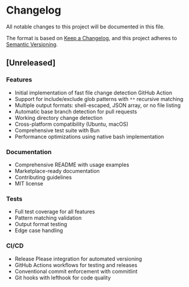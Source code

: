 # Changelog

All notable changes to this project will be documented in this file.

The format is based on [Keep a Changelog](https://keepachangelog.com/en/1.0.0/),
and this project adheres to [Semantic Versioning](https://semver.org/spec/v2.0.0.html).

## [Unreleased]

### Features

- Initial implementation of fast file change detection GitHub Action
- Support for include/exclude glob patterns with `**` recursive matching
- Multiple output formats: shell-escaped, JSON array, or no file listing
- Automatic base branch detection for pull requests
- Working directory change detection
- Cross-platform compatibility (Ubuntu, macOS)
- Comprehensive test suite with Bun
- Performance optimizations using native bash implementation

### Documentation

- Comprehensive README with usage examples
- Marketplace-ready documentation
- Contributing guidelines
- MIT license

### Tests

- Full test coverage for all features
- Pattern matching validation
- Output format testing
- Edge case handling

### CI/CD

- Release Please integration for automated versioning
- GitHub Actions workflows for testing and releases
- Conventional commit enforcement with commitlint
- Git hooks with lefthook for code quality

